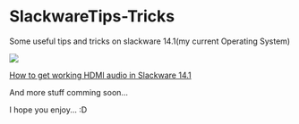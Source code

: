 # SlackwareTips-Tricks
Some useful tips and tricks on slackware 14.1(my current Operating System)



<img src="http://www.dougsartgallery.com/images/296xNxASCII-tux.gif.pagespeed.ic.KwbgrCuLV1.png" align="center" />




<a href="https://github.com/jozadaquebatista/Slackware14.1-Tips-and-Tricks/blob/master/HDMI%20audio">How to get working HDMI audio in Slackware 14.1</a>

And more stuff comming soon...

I hope you enjoy... :D
